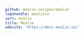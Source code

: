 ```yaml
---
github: mealie-recipes/mealie
logohandle: mealieio
sort: mealie
title: Mealie
website: 'https://docs.mealie.io/'
---
```


